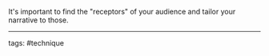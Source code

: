 It's important to find the "receptors" of your audience and tailor your narrative to those.

_____________________
tags: #technique 